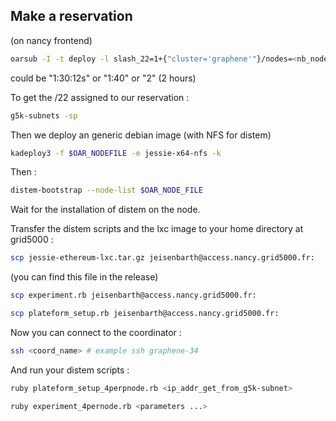 ## Make a reservation

(on nancy frontend)

```sh
oarsub -I -t deploy -l slash_22=1+{"cluster='graphene'"}/nodes=<nb_nodes>,walltime=<time>
```

<time> could be "1:30:12s" or "1:40" or "2" (2 hours)

To get the /22 assigned to our reservation :

```sh
g5k-subnets -sp
```

Then we deploy an generic debian image (with NFS for distem)

```sh
kadeploy3 -f $OAR_NODEFILE -e jessie-x64-nfs -k
```

Then :

```sh
distem-bootstrap --node-list $OAR_NODE_FILE
```

Wait for the installation of distem on the node.

Transfer the distem scripts and the lxc image to your home directory at grid5000 :

```sh
scp jessie-ethereum-lxc.tar.gz jeisenbarth@access.nancy.grid5000.fr:
```

(you can find this file in the release)

```sh
scp experiment.rb jeisenbarth@access.nancy.grid5000.fr:
```

```sh
scp plateform_setup.rb jeisenbarth@access.nancy.grid5000.fr:
```

Now you can connect to the coordinator :

```sh
ssh <coord_name> # example ssh graphene-34
```

And run your distem scripts :

```sh
ruby plateform_setup_4perpnode.rb <ip_addr_get_from_g5k-subnet>

ruby experiment_4pernode.rb <parameters ...>
```
